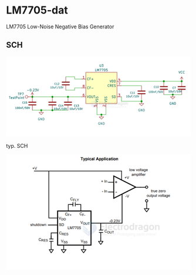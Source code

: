 
# LM7705-dat

LM7705 Low-Noise Negative Bias Generator

## SCH 

![](2025-07-13-01-35-05.png)

typ. SCH

![](2025-07-13-01-35-17.png)